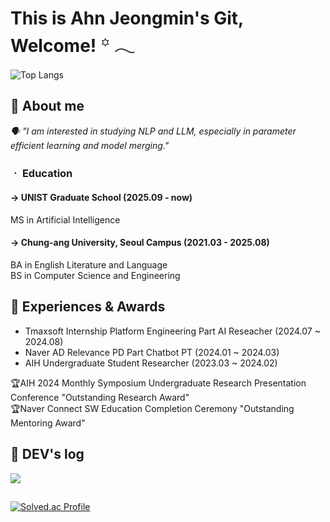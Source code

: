 # This is Ahn Jeongmin's Git, Welcome!  ꙳ 𓂃 


![Top Langs](https://github-readme-stats.vercel.app/api/top-langs/?username=Ahn-Jeongmin&layout=compact&theme=vue-dark)


## 🌱 About me
_🗣️  "I am interested in studying NLP and LLM, especially in parameter efficient learning and model merging."_  

### ㆍ Education
#### → UNIST Graduate School (2025.09 - now) <br>
MS in Artificial Intelligence
#### → Chung-ang University, Seoul Campus (2021.03 - 2025.08) <br> 
BA in English Literature and Language<br> 
BS in Computer Science and Engineering<br> 








## 🌱 Experiences & Awards
- Tmaxsoft Internship Platform Engineering Part AI Reseacher (2024.07 ~ 2024.08)
- Naver AD Relevance PD Part Chatbot PT (2024.01 ~ 2024.03)
- AIH Undergraduate Student Researcher (2023.03 ~ 2024.02)

🏆AIH 2024 Monthly Symposium Undergraduate Research Presentation Conference  "Outstanding Research Award"<br>
🏆Naver Connect SW Education Completion Ceremony "Outstanding Mentoring Award"

## 🌱 DEV's log 
<a href="https://tingmins-swdeliveryservice.tistory.com/"><img src="https://img.shields.io/badge/Tistory-eef1f4?style=for-the-badge&logo=Tistory&logoColor=EF3939"></a>
         


##
[![Solved.ac Profile](http://mazassumnida.wtf/api/v2/generate_badge?boj=jordie0209)](https://solved.ac/jordie0209/)



